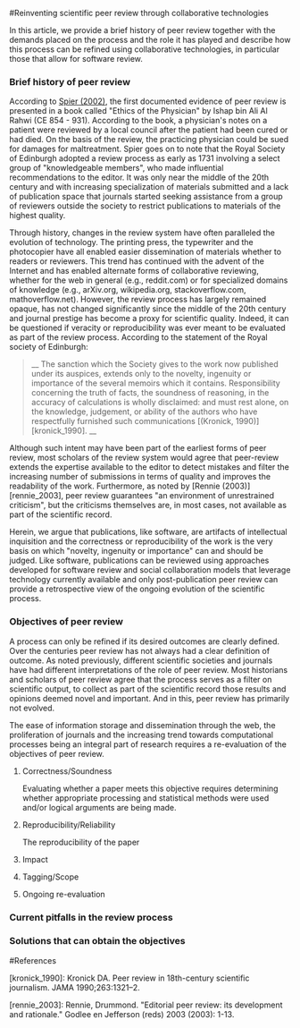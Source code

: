 #Reinventing scientific peer review through collaborative technologies

In this article, we provide a brief history of peer review together with the demands placed on the process and the role it has played and describe how this process can be refined using collaborative technologies, in particular those that allow for software review.

### Brief history of peer review

According to [Spier (2002)][spier_2002], the first documented evidence of peer review is presented in a book called "Ethics of the Physician" by Ishap bin Ali Al Rahwi (CE 854 - 931). According to the book, a physician's notes on a patient were reviewed by a local council after the patient had been cured or had died. On the basis of the review, the practicing physician could be sued for damages for maltreatment. Spier goes on to note that the Royal Society of Edinburgh adopted a review process as early as 1731 involving a select group of "knowledgeable members", who made influential recommendations to the editor. It was only near the middle of the 20th century and with increasing specialization of materials submitted and a lack of publication space that journals started seeking assistance from a group of reviewers outside the society to restrict publications to materials of the highest quality. 

Through history, changes in the review system have often paralleled the evolution of technology. The printing press, the typewriter and the photocopier have all enabled easier dissemination of materials whether to readers or reviewers. This trend has continued with the advent of the Internet and has enabled alternate forms of collaborative reviewing, whether for the web in general (e.g., reddit.com) or for specialized domains of knowledge (e.g., arXiv.org, wikipedia.org, stackoverflow.com, mathoverflow.net). However, the review process has largely remained opaque, has not changed significantly since the middle of the 20th century and journal prestige has become a proxy for scientific quality. Indeed, it can be questioned if veracity or reproducibility was ever meant to be evaluated as part of the review process. According to the statement of the Royal society of Edinburgh:
 
> __ The sanction which the Society gives to the work now published under its auspices, extends only to the novelty, ingenuity or importance of the several memoirs which it contains. Responsibility concerning the truth of facts, the soundness of reasoning, in the accuracy of calculations is wholly disclaimed: and must rest alone, on the knowledge, judgement, or ability of the authors who have respectfully furnished such communications [(Kronick, 1990)][kronick_1990]. __

Although such intent may have been part of the earliest forms of peer review, most scholars of the review system would agree that peer-review extends the expertise available to the editor to detect mistakes and filter the increasing number of submissions in terms of quality and improves the readability of the work. Furthermore, as noted by [Rennie (2003)][rennie_2003], peer review guarantees "an environment of unrestrained criticism", but the criticisms themselves are, in most cases, not available as part of the scientific record. 

Herein, we argue that publications, like software, are artifacts of intellectual inquisition and the correctness or reproducibility of the work is the very basis on which "novelty, ingenuity or importance" can and should be judged. Like software, publications can be reviewed using approaches developed for software review and social collaboration models that leverage technology currently available and only post-publication peer review can provide a retrospective view of the ongoing evolution of the scientific process. 

### Objectives of peer review
A process can only be refined if its desired outcomes are clearly defined. Over the centuries peer review has not always had a clear definition of outcome. As noted previously, different scientific societies and journals have had different interpretations of the role of peer review. Most historians and scholars of peer review agree that the process serves as a filter on scientific output, to collect as part of the scientific record those results and opinions deemed novel and important. And in this, peer review has primarily not evolved.

The ease of information storage and dissemination through the web, the proliferation of journals and the increasing trend towards computational processes being an integral part of research requires a re-evaluation of the objectives of peer review. 

1. Correctness/Soundness

   Evaluating whether a paper meets this objective requires determining whether appropriate processing and statistical methods were used and/or logical arguments are being made.

2. Reproducibility/Reliability
  
	The reproducibility of the paper

3. Impact 
4. Tagging/Scope
5. Ongoing re-evaluation

### Current pitfalls in the review process

### Solutions that can obtain the objectives


#References

[spier_2002]: XXX

[kronick_1990]: Kronick DA. Peer review in 18th-century scientific journalism. JAMA 1990;263:1321–2.

[rennie_2003]: Rennie, Drummond. "Editorial peer review: its development and rationale." Godlee en Jefferson (reds) 2003 (2003): 1-13.
